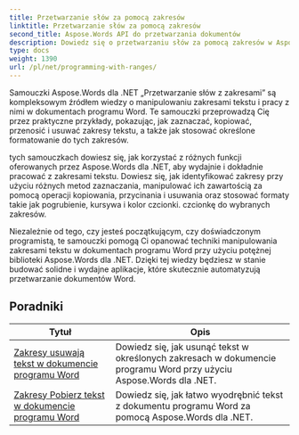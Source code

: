 ```yaml
---
title: Przetwarzanie słów za pomocą zakresów
linktitle: Przetwarzanie słów za pomocą zakresów
second_title: Aspose.Words API do przetwarzania dokumentów
description: Dowiedz się o przetwarzaniu słów za pomocą zakresów w Aspose.Words dla .NET. Dowiedz się, jak manipulować i formatować określone zakresy tekstu w dokumentach programu Word, korzystając ze szczegółowych samouczków i przykładowych kodów.
type: docs
weight: 1390
url: /pl/net/programming-with-ranges/
---
```

Samouczki Aspose.Words dla .NET „Przetwarzanie słów z zakresami” są kompleksowym źródłem wiedzy o manipulowaniu zakresami tekstu i pracy z nimi w dokumentach programu Word. Te samouczki przeprowadzą Cię przez praktyczne przykłady, pokazując, jak zaznaczać, kopiować, przenosić i usuwać zakresy tekstu, a także jak stosować określone formatowanie do tych zakresów.

tych samouczkach dowiesz się, jak korzystać z różnych funkcji oferowanych przez Aspose.Words dla .NET, aby wydajnie i dokładnie pracować z zakresami tekstu. Dowiesz się, jak identyfikować zakresy przy użyciu różnych metod zaznaczania, manipulować ich zawartością za pomocą operacji kopiowania, przycinania i usuwania oraz stosować formaty takie jak pogrubienie, kursywa i kolor czcionki. czcionkę do wybranych zakresów.

Niezależnie od tego, czy jesteś początkującym, czy doświadczonym programistą, te samouczki pomogą Ci opanować techniki manipulowania zakresami tekstu w dokumentach programu Word przy użyciu potężnej biblioteki Aspose.Words dla .NET. Dzięki tej wiedzy będziesz w stanie budować solidne i wydajne aplikacje, które skutecznie automatyzują przetwarzanie dokumentów Word.

 ## Poradniki
| Tytuł | Opis |
| --- | --- |
| [Zakresy usuwają tekst w dokumencie programu Word](./ranges-delete-text/) | Dowiedz się, jak usunąć tekst w określonych zakresach w dokumencie programu Word przy użyciu Aspose.Words dla .NET. |
| [Zakresy Pobierz tekst w dokumencie programu Word](./ranges-get-text/) | Dowiedz się, jak łatwo wyodrębnić tekst z dokumentu programu Word za pomocą Aspose.Words dla .NET. |